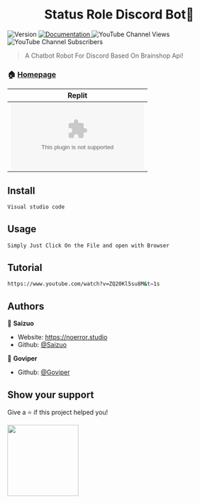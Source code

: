 <h1 align="center">Status Role Discord Bot👋</h1>
<p>
  <img alt="Version" src="https://img.shields.io/badge/version-V1-blue.svg?cacheSeconds=2592000" />
  <a href="https://unique-cord.netlify.app/docs" target="_blank">
    <img alt="Documentation" src="https://img.shields.io/badge/documentation-yes-brightgreen.svg" />
  </a>
<img alt="YouTube Channel Views" src="https://img.shields.io/youtube/channel/views/UC61eXKDPxuQot7ojsijLPMg?style=social">
<img alt="YouTube Channel Subscribers" src="https://img.shields.io/youtube/channel/subscribers/UC61eXKDPxuQot7ojsijLPMg?style=social">

  </a>
</p>

> A Chatbot Robot For Discord Based On Brainshop Api!

### 🏠 [Homepage](https://mikuni.tech)

  Replit |
|---|
| [![Run on Repl.it](https://repl.it/badge/github/igorkowalczyk/majo.exe)](https://replit.com/@Saizuo/Dashboard-Template-V2) 

## Install

```sh
Visual studio code
```

## Usage

```sh
Simply Just Click On the File and open with Browser
```

## Tutorial

```sh
https://www.youtube.com/watch?v=ZQ20Kl5su8M&t=1s
```


## Authors

👤 **Saizuo**

* Website: https://noerror.studio
* Github: [@Saizuo](https://github.com/Saizuo)


👤 **Goviper**

* Github: [@Goviper](https://github.com/GO-viper7)

## Show your support

Give a ⭐️ if this project helped you!

<a href="https://www.patreon.com/NoError">
  <img src="https://c5.patreon.com/external/logo/become_a_patron_button@2x.png" width="160">
</a>
